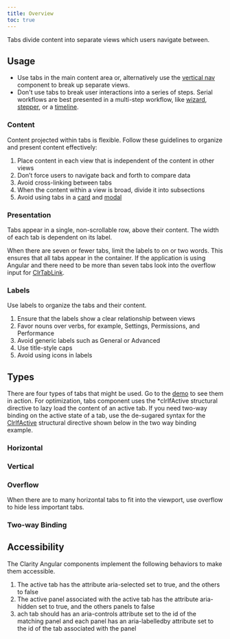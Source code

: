 ```yaml
---
title: Overview
toc: true
---
```


Tabs divide content into separate views which users navigate between.

## Usage

- Use tabs in the main content area or, alternatively use the [vertical nav](/components/vertical-nav) component to break up separate views.
- Don't use tabs to break user interactions into a series of steps. Serial workflows are best presented in a multi-step workflow, like [wizard](/components/wizard), [stepper](/components/stepper), or a [timeline](/components/timeline).

### Content

Content projected within tabs is flexible. Follow these guidelines to organize and present content effectively:

1. Place content in each view that is independent of the content in other views
2. Don’t force users to navigate back and forth to compare data
3. Avoid cross-linking between tabs
4. When the content within a view is broad, divide it into subsections
5. Avoid using tabs in a [card](/components/card) and [modal](/components/modal)

### Presentation

Tabs appear in a single, non-scrollable row, above their content. The width of each tab is dependent on its label.

When there are seven or fewer tabs, limit the labels to on or two words. This ensures that all tabs appear in the container. If the application is using Angular and there need to be more than seven tabs look into the overflow input for [ClrTabLink](/components/tab/api/#clrtablink).

### Labels

Use labels to organize the tabs and their content.

1. Ensure that the labels show a clear relationship between views
2. Favor nouns over verbs, for example, Settings, Permissions, and Performance
3. Avoid generic labels such as General or Advanced
4. Use title-style caps
5. Avoid using icons in labels

## Types

There are four types of tabs that might be used. Go to the [demo](/components/tab/demo) to see them in action.
For optimization, tabs component uses the \*clrIfActive structural directive to lazy load the content of an active tab.
If you need two-way binding on the active state of a tab, use the de-sugared syntax for the [ClrIfActive](/components/tab/api/#clrifactive) structural directive shown below in the two way binding example.

### Horizontal

<doc-demo src="/demos/tabs/horizontal-ng.html" demo="/demos/tabs/horizontal-css.html" />

### Vertical

<doc-demo src="/demos/tabs/vertical-ng.html" demo="/demos/tabs/vertical-css.html" />

### Overflow

When there are to many horizontal tabs to fit into the viewport, use overflow to hide less important tabs.
<doc-demo src="/demos/tabs/overflow-ng.html" demo="/demos/tabs/overflow-css.html" />

### Two-way Binding

<doc-demo src="/demos/tabs/two-way-ng.html" demo="/demos/tabs/two-way-css.html" />

## Accessibility

The Clarity Angular components implement the following behaviors to make them accessible.

1. The active tab has the attribute aria-selected set to true, and the others to false
1. The active panel associated with the active tab has the attribute aria-hidden set to true, and the others panels to false
1. ach tab should has an aria-controls attribute set to the id of the matching panel and each panel has an aria-labelledby attribute set to the id of the tab associated with the panel
